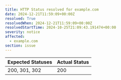```yaml
---
title: HTTP Status resolved for example.com
date: 2024-12-21T11:59:09+00:00Z
resolved: True
resolvedWhen: 2024-12-21T11:59:09+00:00Z
resolvedStartTime: 2024-10-25T21:09:43.191474+00:00
severity: notice
affected:
  - example.com
section: issue
---
```


| Expected Statuses | Actual Status  |
|-------------------|----------------|
| 200, 301, 302 | 200 |

